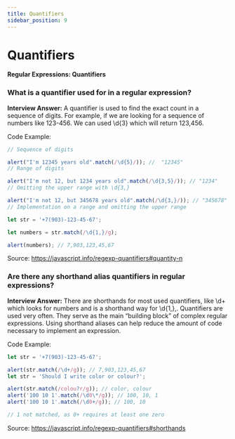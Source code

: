 ```yaml
---
title: Quantifiers
sidebar_position: 9
---
```


# Quantifiers

**Regular Expressions: Quantifiers**

<head>
  <title>Quantifiers - JavaScript Interview Questions & Answers</title>
  <meta charSet="utf-8" />
</head>

### What is a quantifier used for in a regular expression?

**Interview Answer:** A quantifier is used to find the exact count in a sequence of digits. For example, if we are looking for a sequence of numbers like 123-456. We can used \d{3} which will return 123,456.

Code Example:

```js
// Sequence of digits

alert("I'm 12345 years old".match(/\d{5}/)); //  "12345"
// Range of digits

alert("I'm not 12, but 1234 years old".match(/\d{3,5}/)); // "1234"
// Omitting the upper range with \d{3,}

alert("I'm not 12, but 345678 years old".match(/\d{3,}/)); // "345678"
// Implementation on a range and omitting the upper range

let str = '+7(903)-123-45-67';

let numbers = str.match(/\d{1,}/g);

alert(numbers); // 7,903,123,45,67
```

Source: <https://javascript.info/regexp-quantifiers#quantity-n>

### Are there any shorthand alias quantifiers in regular expressions?

**Interview Answer:** There are shorthands for most used quantifiers, like \d+ which looks for numbers and is a shorthand way for \d{1,},. Quantifiers are used very often. They serve as the main “building block” of complex regular expressions. Using shorthand aliases can help reduce the amount of code necessary to implement an expression.

Code Example:

```js
let str = '+7(903)-123-45-67';

alert(str.match(/\d+/g)); // 7,903,123,45,67
let str = 'Should I write color or colour?';

alert(str.match(/colou?r/g)); // color, colour
alert('100 10 1'.match(/\d0\*/g)); // 100, 10, 1
alert('100 10 1'.match(/\d0+/g)); // 100, 10

// 1 not matched, as 0+ requires at least one zero
```

Source: <https://javascript.info/regexp-quantifiers#shorthands>
